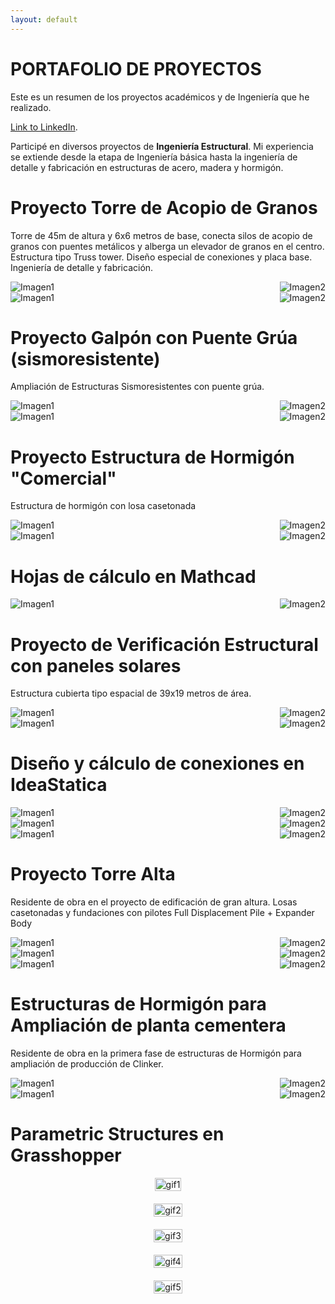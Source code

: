 ```yaml
---
layout: default
---
```

# PORTAFOLIO DE PROYECTOS
Este es un resumen de los proyectos académicos y de Ingeniería que he realizado.

[Link to LinkedIn](https://www.linkedin.com/in/sebasti%C3%A1n-meneses-flores-2694211ab).

Participé en diversos proyectos de **Ingeniería Estructural**.
Mi experiencia se extiende desde la etapa de Ingeniería básica hasta la ingeniería de detalle y fabricación en estructuras de acero, madera y hormigón.

# Proyecto Torre de Acopio de Granos
Torre de 45m de altura y 6x6 metros de base, conecta silos de acopio de granos con puentes metálicos y alberga un elevador de granos en el centro. Estructura tipo Truss tower. Diseño especial de conexiones y placa base. Ingeniería de detalle y fabricación.
<div style="display: flex; justify-content: space-between;">
    <img src="assets/img/25.jpg" alt="Imagen1" style="float: left;">
    <img src="assets/img/11.jpg" alt="Imagen2" style="float: right;">
</div>
<div style="display: flex; justify-content: space-between;">
    <img src="assets/img/13.jpg" alt="Imagen1" style="float: left;">
    <img src="assets/img/12.jpg" alt="Imagen2" style="float: right;">
</div>

# Proyecto Galpón con Puente Grúa (sismoresistente)
Ampliación de Estructuras Sismoresistentes con puente grúa.
<div style="display: flex; justify-content: space-between;">
    <img src="assets/img/2.jpg" alt="Imagen1" style="float: left;">
    <img src="assets/img/1.jpg" alt="Imagen2" style="float: right;">
</div>
<div style="display: flex; justify-content: space-between;">
    <img src="assets/img/15.jpg" alt="Imagen1" style="float: left;">
    <img src="assets/img/16.jpg" alt="Imagen2" style="float: right;">
</div>

# Proyecto Estructura de Hormigón "Comercial"
Estructura de hormigón con losa casetonada
<div style="display: flex; justify-content: space-between;">
    <img src="assets/img/10.jpg" alt="Imagen1" style="float: left;">
    <img src="assets/img/17.jpg" alt="Imagen2" style="float: right;">
</div>
<div style="display: flex; justify-content: space-between;">
    <img src="assets/img/21.jpg" alt="Imagen1" style="float: left;">
    <img src="assets/img/22.jpg" alt="Imagen2" style="float: right;">
</div>

# Hojas de cálculo en Mathcad
<div style="display: flex; justify-content: space-between;">
    <img src="assets/img/5.jpg" alt="Imagen1" style="float: left;">
    <img src="assets/img/4.jpg" alt="Imagen2" style="float: right;">
</div>

# Proyecto de Verificación Estructural con paneles solares
Estructura cubierta tipo espacial de 39x19 metros de área. 
<div style="display: flex; justify-content: space-between;">
    <img src="assets/img/26.jpg" alt="Imagen1" style="float: left;">
    <img src="assets/img/27.jpg" alt="Imagen2" style="float: right;">
</div>
<div style="display: flex; justify-content: space-between;">
    <img src="assets/img/28.jpg" alt="Imagen1" style="float: left;">
    <img src="assets/img/29.jpg" alt="Imagen2" style="float: right;">
</div>

# Diseño y cálculo de conexiones en IdeaStatica
<div style="display: flex; justify-content: space-between;">
    <img src="assets/img/30.jpg" alt="Imagen1" style="float: left;">
    <img src="assets/img/31.jpg" alt="Imagen2" style="float: right;">
</div>
<div style="display: flex; justify-content: space-between;">
    <img src="assets/img/32.jpg" alt="Imagen1" style="float: left;">
    <img src="assets/img/33.jpg" alt="Imagen2" style="float: right;">
</div>
<div style="display: flex; justify-content: space-between;">
    <img src="assets/img/34.jpg" alt="Imagen1" style="float: left;">
    <img src="assets/img/35.jpg" alt="Imagen2" style="float: right;">
</div>

# Proyecto Torre Alta
Residente de obra en el proyecto de edificación de gran altura. 
Losas casetonadas y fundaciones con pilotes Full Displacement Pile + Expander Body
<div style="display: flex; justify-content: space-between;">
    <img src="assets/img/38.jpg" alt="Imagen1" style="float: left;">
    <img src="assets/img/39.jpg" alt="Imagen2" style="float: right;">
</div>
<div style="display: flex; justify-content: space-between;">
    <img src="assets/img/36.jpg" alt="Imagen1" style="float: left;">
    <img src="assets/img/37.jpg" alt="Imagen2" style="float: right;">
</div>
<div style="display: flex; justify-content: space-between;">
    <img src="assets/img/45.jpg" alt="Imagen1" style="float: left;">
    <img src="assets/img/41.jpg" alt="Imagen2" style="float: right;">
</div>

# Estructuras de Hormigón para Ampliación de planta cementera
Residente de obra en la primera fase de estructuras de Hormigón para ampliación de producción de Clinker.
<div style="display: flex; justify-content: space-between;">
    <img src="assets/img/40.jpg" alt="Imagen1" style="float: left;">
    <img src="assets/img/43.jpg" alt="Imagen2" style="float: right;">
</div>
<div style="display: flex; justify-content: space-between;">
    <img src="assets/img/42.jpg" alt="Imagen1" style="float: left;">
    <img src="assets/img/44.jpg" alt="Imagen2" style="float: right;">
</div>

# Parametric Structures en Grasshopper
<div style="display: grid; place-items: center; gap: 20px;">
    <div style="max-width: 70%;">
        <img src="assets\img\1.gif" alt="gif1" style="width: 100%;">
    </div>
    <div style="max-width: 70%;">
        <img src="assets\img\2.gif" alt="gif2" style="width: 100%;">
    </div>
    <div style="max-width: 70%;">
        <img src="assets\img\3.gif" alt="gif3" style="width: 100%;">
    </div>
    <div style="max-width: 70%;">
        <img src="assets\img\4.gif" alt="gif4" style="width: 100%;">
    </div>
    <div style="max-width: 70%;">
        <img src="assets\img\5.gif" alt="gif5" style="width: 100%;">
    </div>
</div>


